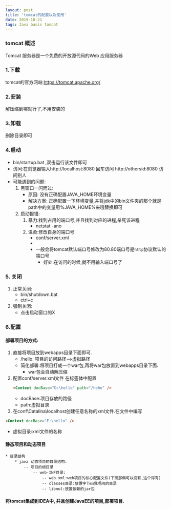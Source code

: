 ```yaml
---
layout: post
title: 'tomcat的配置以及使用'
date: 2019-10-21
tags: Java basis tomcat
---
```


### tomcat 概述
Tomcat 服务器是一个免费的开放源代码的Web 应用服务器

### 1.下载
tomcat的官方网站:https://tomcat.apache.org/
### 2.安装
解压缩到哪就行了,不用安装的
### 3.卸载
删除目录即可
### 4.启动
* bin/startup.bat ,双击运行该文件即可
* 访问:在浏览器输入http://localhost:8080 回车访问
        http://othersid:8080 访问别人
* 可能遇到的问题:
    1. 黑窗口一闪而过:
        * 原因: 没有正确配置JAVA_HOME环境变量
        * 解决方案: 正确配置一下环境变量,并将jdk中的bin文件夹的那个就是path中的变量用%JAVA_HOME%来哦替换即可
    2. 启动报错:
        1. 暴力:找到占用的端口号,并且找到对应的进程,杀死该进程
            * netstat -ano
        2. 温柔:修改自身的端口号
            * conf/server.xml
            * <Connector port="8888" protocol="HTTP/1.1"
            connectionTimeout="20000"
            redirectPort="8445"/>
            * 一般会将tomcat默认端口号修改为80.80端口号是`http`协议默认的端口号
                * 好处:在访问的时候,就不用输入端口号了

### 5. 关闭
1. 正常关闭:
    * bin/shutdown.bat
    * ctrl+c
2. 强制关闭:
    * 点击启动窗口的X

### 6.配置
#### 部署项目的方式:
1. 直接将项目放到webapps目录下面即可.
    * /hello: 项目的访问路径-->虚拟路径
    * 简化部署:将项目打成一个war包,再将war包放置到webapps目录下面.
        * war包会自动解压缩
2. 配置conf/server.xml文件
    在<Host>标签体中配置
    ```html
    <Context docBase="D:\hello" path="/hehe" />
    ```
    * docBase:项目存放的路径
    * path:虚拟目录
3. 在conf\Catalina\localhost创建任意名称的xml文件.在文件中编写
```html
<Context docBase="E:\hello" />
```
* 虚拟目录:xml文件的名称    

#### 静态项目和动态项目
```
* 目录结构
    * java 动态项目的目录结构:
        -- 项目的根目录
            -- web-INF目录:
                -- web.xml:web项目的核心配置文件(下面那俩可以没有,这个得有)
                -- classes目录:放置字节码我呢间的目录
                -- libmul:放置依赖的jar包
```
#### 将tomcat集成到IDEA中, 并且创建JavaEE的项目,部署项目.
